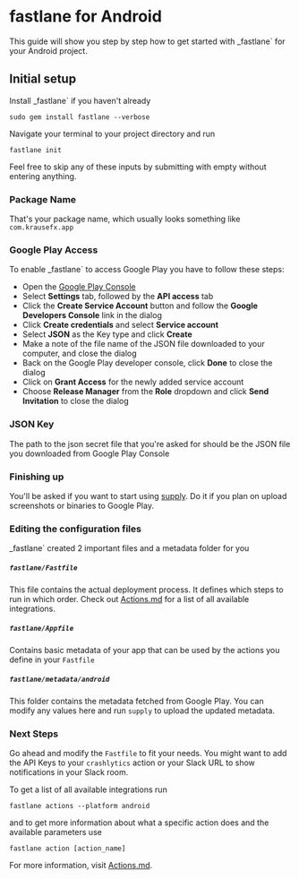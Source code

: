 # fastlane for Android

This guide will show you step by step how to get started with _fastlane` for your Android project.

## Initial setup

Install _fastlane` if you haven't already

    sudo gem install fastlane --verbose

Navigate your terminal to your project directory and run

```
fastlane init
```

Feel free to skip any of these inputs by submitting with empty without entering anything.

### Package Name

That's your package name, which usually looks something like `com.krausefx.app`

### Google Play Access

To enable _fastlane` to access Google Play you have to follow these steps:

- Open the [Google Play Console](https://play.google.com/apps/publish/)
- Select **Settings** tab, followed by the **API access** tab
- Click the **Create Service Account** button and follow the **Google Developers Console** link in the dialog
- Click **Create credentials** and select **Service account**
- Select **JSON** as the Key type and click **Create**
- Make a note of the file name of the JSON file downloaded to your computer, and close the dialog
- Back on the Google Play developer console, click **Done** to close the dialog
- Click on **Grant Access** for the newly added service account
- Choose **Release Manager** from the **Role** dropdown and click **Send Invitation** to close the dialog

### JSON Key

The path to the json secret file that you're asked for should be the JSON file you downloaded from Google Play Console

### Finishing up

You'll be asked if you want to start using [supply](https://github.com/fastlane/fastlane/tree/master/supply). Do it if you plan on upload screenshots or binaries to Google Play.

### Editing the configuration files

_fastlane` created 2 important files and a metadata folder for you

##### `fastlane/Fastfile`

This file contains the actual deployment process. It defines which steps to run in which order. Check out [Actions.md](https://github.com/fastlane/fastlane/blob/master/fastlane/docs/Actions.md) for a list of all available integrations.

##### `fastlane/Appfile`

Contains basic metadata of your app that can be used by the actions you define in your `Fastfile`

##### `fastlane/metadata/android`

This folder contains the metadata fetched from Google Play. You can modify any values here and run `supply` to upload the updated metadata.

### Next Steps

Go ahead and modify the `Fastfile` to fit your needs. You might want to add the API Keys to your `crashlytics` action or your Slack URL to show notifications in your Slack room.

To get a list of all available integrations run

```
fastlane actions --platform android
```

and to get more information about what a specific action does and the available parameters use

```
fastlane action [action_name]
```

For more information, visit [Actions.md](https://github.com/fastlane/fastlane/blob/master/fastlane/docs/Actions.md).
